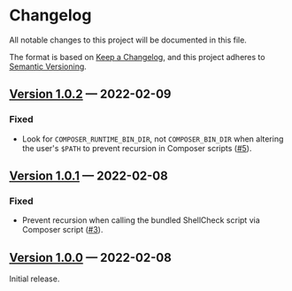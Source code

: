 # Changelog

All notable changes to this project will be documented in this file.

The format is based on [Keep a Changelog](https://keepachangelog.com/en/1.0.0/), and this project adheres to [Semantic Versioning](https://semver.org/spec/v2.0.0.html).

## [Version 1.0.2] — 2022-02-09

### Fixed

* Look for `COMPOSER_RUNTIME_BIN_DIR`, not `COMPOSER_BIN_DIR` when altering the user's `$PATH` to prevent recursion in Composer scripts ([#5]).

## [Version 1.0.1] — 2022-02-08

### Fixed

* Prevent recursion when calling the bundled ShellCheck script via Composer script ([#3]).

## [Version 1.0.0] — 2022-02-08

Initial release.

[Unreleased]: https://github.com/assertwell/shellcheck/compare/main...develop
[Version 1.0.0]: https://github.com/assertwell/shellcheck/releases/tag/v1.0.0
[Version 1.0.1]: https://github.com/assertwell/shellcheck/releases/tag/v1.0.1
[Version 1.0.2]: https://github.com/assertwell/shellcheck/releases/tag/v1.0.2
[#3]: https://github.com/assertwell/shellcheck/pull/3
[#5]: https://github.com/assertwell/shellcheck/pull/5
